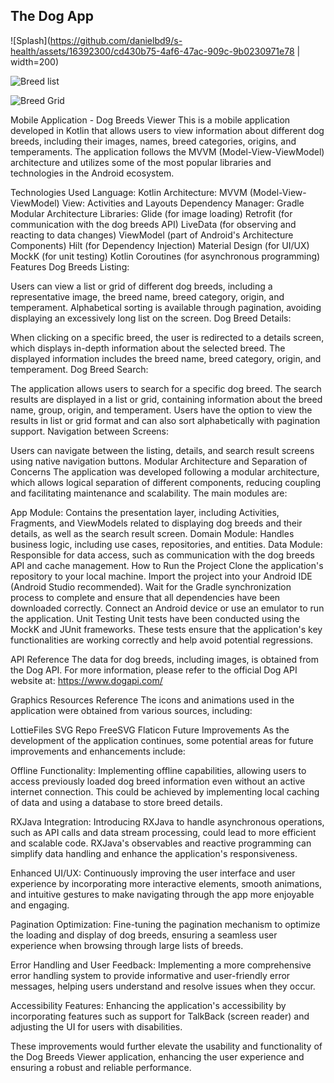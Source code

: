 ## The Dog App


![Splash](https://github.com/danielbd9/s-health/assets/16392300/cd430b75-4af6-47ac-909c-9b0230971e78 | width=200) 

![Breed list](https://github.com/danielbd9/s-health/assets/16392300/7344eca5-ec07-4fd0-ab27-18e5184b5f01)

![Breed Grid](https://github.com/danielbd9/s-health/assets/16392300/44b3682c-17da-4a89-8267-d261b563aad7)



Mobile Application - Dog Breeds Viewer
This is a mobile application developed in Kotlin that allows users to view information about different dog breeds, including their images, names, breed categories, origins, and temperaments. The application follows the MVVM (Model-View-ViewModel) architecture and utilizes some of the most popular libraries and technologies in the Android ecosystem.

Technologies Used
Language: Kotlin
Architecture: MVVM (Model-View-ViewModel)
View: Activities and Layouts
Dependency Manager: Gradle
Modular Architecture
Libraries:
Glide (for image loading)
Retrofit (for communication with the dog breeds API)
LiveData (for observing and reacting to data changes)
ViewModel (part of Android's Architecture Components)
Hilt (for Dependency Injection)
Material Design (for UI/UX)
MockK (for unit testing)
Kotlin Coroutines (for asynchronous programming)
Features
Dog Breeds Listing:

Users can view a list or grid of different dog breeds, including a representative image, the breed name, breed category, origin, and temperament.
Alphabetical sorting is available through pagination, avoiding displaying an excessively long list on the screen.
Dog Breed Details:

When clicking on a specific breed, the user is redirected to a details screen, which displays in-depth information about the selected breed.
The displayed information includes the breed name, breed category, origin, and temperament.
Dog Breed Search:

The application allows users to search for a specific dog breed.
The search results are displayed in a list or grid, containing information about the breed name, group, origin, and temperament.
Users have the option to view the results in list or grid format and can also sort alphabetically with pagination support.
Navigation between Screens:

Users can navigate between the listing, details, and search result screens using native navigation buttons.
Modular Architecture and Separation of Concerns
The application was developed following a modular architecture, which allows logical separation of different components, reducing coupling and facilitating maintenance and scalability. The main modules are:

App Module: Contains the presentation layer, including Activities, Fragments, and ViewModels related to displaying dog breeds and their details, as well as the search result screen.
Domain Module: Handles business logic, including use cases, repositories, and entities.
Data Module: Responsible for data access, such as communication with the dog breeds API and cache management.
How to Run the Project
Clone the application's repository to your local machine.
Import the project into your Android IDE (Android Studio recommended).
Wait for the Gradle synchronization process to complete and ensure that all dependencies have been downloaded correctly.
Connect an Android device or use an emulator to run the application.
Unit Testing
Unit tests have been conducted using the MockK and JUnit frameworks. These tests ensure that the application's key functionalities are working correctly and help avoid potential regressions.

API Reference
The data for dog breeds, including images, is obtained from the Dog API. For more information, please refer to the official Dog API website at: https://www.dogapi.com/

Graphics Resources Reference
The icons and animations used in the application were obtained from various sources, including:

LottieFiles
SVG Repo
FreeSVG
Flaticon
Future Improvements
As the development of the application continues, some potential areas for future improvements and enhancements include:

Offline Functionality: Implementing offline capabilities, allowing users to access previously loaded dog breed information even without an active internet connection. This could be achieved by implementing local caching of data and using a database to store breed details.

RXJava Integration: Introducing RXJava to handle asynchronous operations, such as API calls and data stream processing, could lead to more efficient and scalable code. RXJava's observables and reactive programming can simplify data handling and enhance the application's responsiveness.

Enhanced UI/UX: Continuously improving the user interface and user experience by incorporating more interactive elements, smooth animations, and intuitive gestures to make navigating through the app more enjoyable and engaging.

Pagination Optimization: Fine-tuning the pagination mechanism to optimize the loading and display of dog breeds, ensuring a seamless user experience when browsing through large lists of breeds.

Error Handling and User Feedback: Implementing a more comprehensive error handling system to provide informative and user-friendly error messages, helping users understand and resolve issues when they occur.

Accessibility Features: Enhancing the application's accessibility by incorporating features such as support for TalkBack (screen reader) and adjusting the UI for users with disabilities.

These improvements would further elevate the usability and functionality of the Dog Breeds Viewer application, enhancing the user experience and ensuring a robust and reliable performance.
